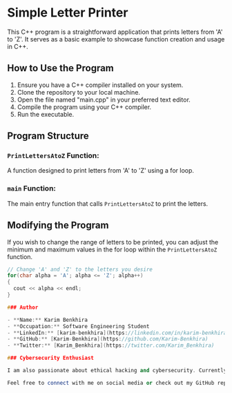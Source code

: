 # Simple Letter Printer

This C++ program is a straightforward application that prints letters from 'A' to 'Z'. It serves as a basic example to showcase function creation and usage in C++.

## How to Use the Program

1. Ensure you have a C++ compiler installed on your system.
2. Clone the repository to your local machine.
3. Open the file named "main.cpp" in your preferred text editor.
4. Compile the program using your C++ compiler.
5. Run the executable.

## Program Structure

### `PrintLettersAtoZ` Function:

A function designed to print letters from 'A' to 'Z' using a for loop.

### `main` Function:

The main entry function that calls `PrintLettersAtoZ` to print the letters.

## Modifying the Program

If you wish to change the range of letters to be printed, you can adjust the minimum and maximum values in the for loop within the `PrintLettersAtoZ` function.

```cpp
// Change 'A' and 'Z' to the letters you desire
for(char alpha = 'A'; alpha <= 'Z'; alpha++)
{
  cout << alpha << endl;
}

### Author

- **Name:** Karim Benkhira
- **Occupation:** Software Engineering Student
- **LinkedIn:** [karim-benkhira](https://linkedin.com/in/karim-benkhira-206597224)
- **GitHub:** [Karim-Benkhira](https://github.com/Karim-Benkhira)
- **Twitter:** [Karim_Benkhira](https://twitter.com/Karim_Benkhira)

### Cybersecurity Enthusiast

I am also passionate about ethical hacking and cybersecurity. Currently, I am a beginner in penetration testing and constantly learning new techniques to enhance my skills.

Feel free to connect with me on social media or check out my GitHub repositories!
